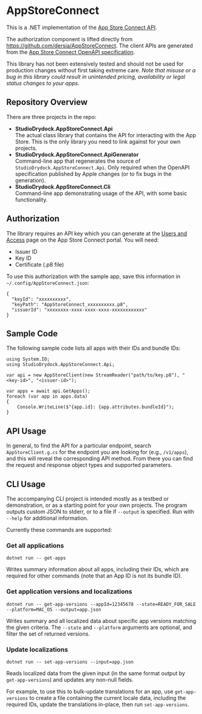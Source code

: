 # AppStoreConnect

This is a .NET implementation of the [App Store Connect API](https://developer.apple.com/documentation/appstoreconnectapi).

The authorization component is lifted directly from https://github.com/dersia/AppStoreConnect. The client APIs are generated from the [App Store Connect OpenAPI specification](https://developer.apple.com/sample-code/app-store-connect/app-store-connect-openapi-specification.zip).

This library has not been extensively tested and should not be used for production changes without first taking extreme care. _Note that misuse or a bug in this library could result in unintended pricing, availability or legal status changes to your apps._

## Repository Overview

There are three projects in the repo:

* **StudioDrydock.AppStoreConnect.Api** \
  The actual class library that contains the API for interacting with the App Store. This is the only library you need to link against for your own projects.
* **StudioDrydock.AppStoreConnect.ApiGenerator** \
  Command-line app that regenerates the source of `StudioDrydock.AppStoreConnect.Api`. Only required when the OpenAPI specification published by Apple changes (or to fix bugs in the generation).
* **StudioDrydock.AppStoreConnect.Cli** \
  Command-line app demonstrating usage of the API, with some basic functionality.

## Authorization

The library requires an API key which you can generate at the [Users and Access](https://appstoreconnect.apple.com/access/api) page on the App Store Connect portal. You will need:

* Issuer ID
* Key ID
* Certificate (.p8 file)

To use this authorization with the sample app, save this information in `~/.config/AppStoreConnect.json`:

```
{
  "keyId": "xxxxxxxxxx",
  "keyPath": "AppStoreConnect_xxxxxxxxxx.p8",
  "issuerId": "xxxxxxxx-xxxx-xxxx-xxxx-xxxxxxxxxxxx"
}
```

## Sample Code

The following sample code lists all apps with their IDs and bundle IDs:

```
using System.IO;
using StudioDrydock.AppStoreConnect.Api;

var api = new AppStoreClient(new StreamReader("path/to/key.p8"), "<key-id>", "<issuer-id>");

var apps = await api.GetApps();
foreach (var app in apps.data)
{
    Console.WriteLine($"{app.id}: {app.attributes.bundleId}");
}
```

## API Usage

In general, to find the API for a particular endpoint, search `AppStoreClient.g.cs` for 
the endpoint you are looking for (e.g., `/v1/apps`), and this will reveal the corresponding
API method. From there you can find the request and response object types and supported
parameters.

## CLI Usage

The accompanying CLI project is intended mostly as a testbed or demonstration, or as a starting
point for your own projects. The program outputs custom JSON to stderr, or to a file if `--output` is specified. Run with `--help` for additional information.

Currently these commands are supported:

### Get all applications

```
dotnet run -- get-apps
```

Writes summary information about all apps, including their IDs, which are required for other commands (note that an App ID is not its bundle ID).

### Get application versions and localizations

```
dotnet run -- get-app-versions --appId=12345678 --state=READY_FOR_SALE --platform=MAC_OS --output=app.json
```

Writes summary and all localized data about specific app versions matching the given criteria. The `--state` and `--platform` arguments are optional, and filter the set of returned versions.

### Update localizations

```
dotnet run -- set-app-versions --input=app.json
```

Reads localized data from the given input (in the same format output by `get-app-versions`) and updates
any non-null fields.

For example, to use this to bulk-update translations for an app, use `get-app-versions` to create a file containing the current locale data, including the required IDs, update the translations in-place, then run `set-app-versions`.
  